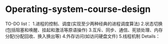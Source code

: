 # Operating-system-course-design
TO-DO list：
1.进程的控制、调度(实现至少两种经典的进程调度算法)
2.状态切换(包括阻塞和唤醒、挂起和激活等原语操作)
3.互斥、同步、通信、死锁处理、内存分配(分配回收、换入换出等)
4.外存访问(如访问硬盘文件)
5.线程机制
 Details：

